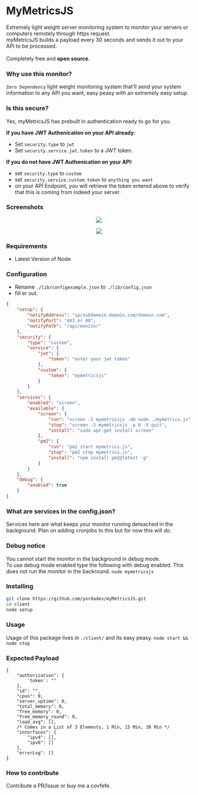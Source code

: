 # MyMetricsJS

Extremely light weight server monitoring system to monitor your servers or computers remotely through https request. <br>
myMetricsJS builds a payload every 30 seconds and sends it out to your API to be processed.
<br>
<br>
Completely free and <b>open source</b>.<br>


### Why use this monitor?
`Zero Dependency` light weight monitoring system that'll send your system information to any API you want, easy peasy with an extremely easy setup.


### Is this secure?
Yes, myMetricsJS has prebuilt in authentication ready to go for you.

<b>If you have JWT Authenication on your API already: </b>
- Set `security.type` to `jwt`
- Set `security.service.jwt.token` to a JWT token.

<b>If you do not have JWT Authenication on your API:</b>
- set `security.type` to `custom`
- set `security.service.custom.token` to `anything you want`
- on your API Endpoint, you will retrieve the token entered above to verify that this is coming from indeed your server.


### Screenshots
<p align="center"><img src='https://cdn.discordapp.com/attachments/425148050697093131/518523752833875968/mymetricsscreenshot1.png'/></p>

<p align="center"><img src='https://cdn.discordapp.com/attachments/425148050697093131/518191129972179020/mymetricsjs101.png'/></p>


### Requirements
- Latest Version of Node


### Configuration
- Rename `./lib/configexample.json` to `./lib/config.json`
- fill er out.
```json
{
    "setup": {
        "notifyAddress": "ip/subdomain.domain.com/domain.com",
        "notifyPort": "443 or 80",
        "notifyPath": "/api/monitor"
    },
    "security": {
        "type": "custom",
        "service": {
            "jwt": {
                "token": "enter your jwt token"
            },
            "custom": {
                "token": "mymetricsjs"
            }
        }
    },
    "services": {
        "enabled": "screen",
        "available": {
            "screen": {
                "run": "screen -S mymetricsjs -dm node ./mymetrics.js",
                "stop": "screen -S mymetricsjs -p 0 -X quit",
                "install": "sudo apt-get install screen"
            },
            "pm2": {
                "run": "pm2 start mymetrics.js",
                "stop": "pm2 stop mymetrics.js",
                "install": "npm install pm2@latest -g"
            }
        }
    },
    "debug": {
        "enabled": true
    }
}
```

### What are services in the config.json?
Services here are what keeps your monitor running deteached in the background. Plan on adding cronjobs to this but for now this will do.


### Debug notice
You cannot start the monitor in the background in debug mode.<br>
To use debug mode enabled type the following with debug enabled. This does not run the monitor in the backround.
```node mymetricsjs```


### Installing
```sh
git clone https://github.com/yordadev/myMetricsJS.git
cd client
node setup
```

### Usage 
Usage of this package lives in `./client/` and its easy peasy.
```node start && node stop```


### Expected Payload
```
{
    "authorization": {
        'token': "" 
    },
    "id": "",
    "cpus": 0,
    "server_uptime": 0,
    "total_memory": 0,
    "free_memory": 0,
    "free_memory_round": 0,
    "load_avg": [],
    /* Comes in a List of 3 Elements, 1 Min, 15 Min, 30 Min */
    "interfaces": {
        "ipv4": [],
        "ipv6": []
    },
    "errorLog": []
}
```


### How to contribute
Contribute a PR/Issue or buy me a covfefe.
